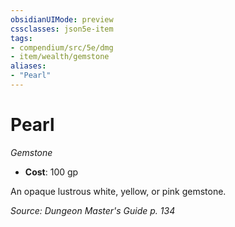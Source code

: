 ```yaml
---
obsidianUIMode: preview
cssclasses: json5e-item
tags:
- compendium/src/5e/dmg
- item/wealth/gemstone
aliases: 
- "Pearl"
---
```

# Pearl
*Gemstone*  

- **Cost**: 100 gp

An opaque lustrous white, yellow, or pink gemstone.

*Source: Dungeon Master's Guide p. 134*